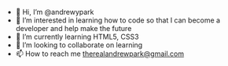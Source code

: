 - 👋 Hi, I’m @andrewypark
- 👀 I’m interested in learning how to code so that I can become a developer and help make the future
- 🌱 I’m currently learning HTML5, CSS3
- 💞️ I’m looking to collaborate on learning
- 📫 How to reach me <therealandrewpark@gmail.com>

<!---
andrewypark/andrewypark is a ✨ special ✨ repository because its `README.md` (this file) appears on your GitHub profile.
You can click the Preview link to take a look at your changes.
--->

